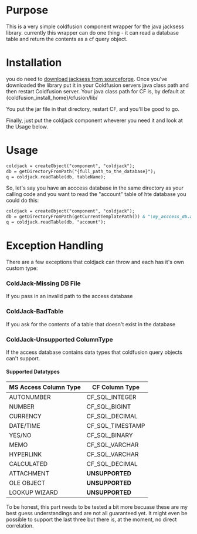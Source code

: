 # Purpose

This is a very simple coldfusion component wrapper for the java jacksess library.
currently this wrapper can do one thing - it can read a database table and return
the contents as a cf query object.  


# Installation
you do need to [download jacksess from sourceforge](http://jackcess.sourceforge.net/).
Once you've downloaded the library put it in your Coldfusion servers java class path
and then restart Coldfusion server.  Your java class path for CF is, by default at
{coldfusion_install_home}/cfusion/lib/

You put the jar file in that directory, restart CF, and you'll be good to go.

Finally, just put the coldjack component wheverer you need it and look at the Usage
below.

# Usage

```cfm
coldjack = createObject("component", "coldjack");
db = getDirectoryFromPath("{full_path_to_the_database}");
q = coldjack.readTable(db, tableName);
```

So, let's say you have an acccess database in the same directory as your calling
code and you want to read the "account" table of hte database you could do this:

```cfm
coldjack = createObject("component", "coldjack");
db = getDirectoryFromPath(getCurrentTemplatePath()) & "\my_acccess_db.accdb";
q = coldjack.readTable(db, "account");
```

# Exception Handling
There are a few exceptions that coldjack can throw and each has it's own custom type:

### ColdJack-Missing DB File
If you pass in an invalid path to the access database

### ColdJack-BadTable
If you ask for the contents of a table that doesn't exist in the database

### ColdJack-Unsupported ColumnType
If the access database contains data types that coldfusion query objects can't support.

#### Supported Datatypes

| MS Access Column Type | CF Column Type  |
| --------------------- | --------------- |
| AUTONUMBER  | CF_SQL_INTEGER |
| NUMBER | CF_SQL_BIGINT |
| CURRENCY | CF_SQL_DECIMAL |
| DATE/TIME | CF_SQL_TIMESTAMP |
| YES/NO  | CF_SQL_BINARY |
| MEMO | CF_SQL_VARCHAR |
| HYPERLINK | CF_SQL_VARCHAR |
| CALCULATED  | CF_SQL_DECIMAL |
| ATTACHMENT | **UNSUPPORTED** |
| OLE OBJECT | **UNSUPPORTED** |
| LOOKUP WIZARD | **UNSUPPORTED** |


To be honest, this part needs to be tested a bit more becuase these are my best guess understandings and are not all guaranteed yet.  It might even be possible to support the last three but there is, at the moment, no direct correlation.
